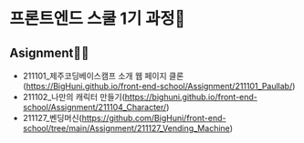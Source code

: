 # 프론트엔드 스쿨 1기 과정🌟

## Asignment✍🏻
- 211101_제주코딩베이스캠프 소개 웹 페이지 클론(https://BigHuni.github.io/front-end-school/Assignment/211101_Paullab/)
- 211102_나만의 캐릭터 만들기(https://bighuni.github.io/front-end-school/Assignment/211104_Character/)
- 211127_벤딩머신(https://github.com/BigHuni/front-end-school/tree/main/Assignment/211127_Vending_Machine)
